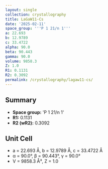 ```yaml
---
layout: single
collection: crystallography
title: LaGaW11-Cs
date: '2025-02-11'
space_group: '''P 1 21/n 1'''
a: 22.693
b: 12.9789
c: 33.4722
alpha: 90.0
beta: 90.443
gamma: 90.0
volume: 9858.3
Z: 1.0
R1: 0.1131
R2: 0.3092
permalink: /crystallography/lagaw11-cs/
---
```


## Summary

- **Space group:** 'P 1 21/n 1'
- **R1:** 0.1131
- **R2 (wR2):** 0.3092

## Unit Cell
- a = 22.693 Å, b = 12.9789 Å, c = 33.4722 Å
- α = 90.0°, β = 90.443°, γ = 90.0°
- V = 9858.3 Å³, Z = 1.0
